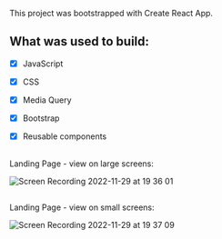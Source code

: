 This project was bootstrapped with Create React App.

## What was used to build:

- [x] JavaScript
- [x] CSS
- [x] Media Query
- [x] Bootstrap
- [x] Reusable components


##
Landing Page - view on large screens: <br/>

![Screen Recording 2022-11-29 at 19 36 01](https://user-images.githubusercontent.com/88293904/204663920-2858b938-cca6-4e0a-97eb-54c5327251f0.gif)
##
Landing Page - view on small screens:<br/>

![Screen Recording 2022-11-29 at 19 37 09](https://user-images.githubusercontent.com/88293904/204664293-094b0628-9c42-4337-82a0-4c6cadce1c38.gif)
##


